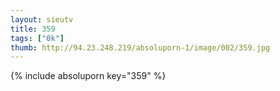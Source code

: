 ```yaml
--- 
layout: sieutv
title: 359
tags: ["0k"]
thumb: http://94.23.248.219/absoluporn-1/image/002/359.jpg
---
```

{% include absoluporn key="359" %} 
